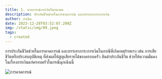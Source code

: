 ```yaml
---
title: 1. คาดการณ์การเงินในอนาคต
description: ประกันชีวิตช่วยในการคาดการณ์ และบรรเทาภาระการเงิน
author: กำเนิด
date: 2023-12-28T03:52:07.290Z
img: /static/img/09.jpeg
tags:
  - created
---
```


การประกันชีวิตช่วยในการคาดการณ์ และบรรเทา<span class="text-red-600">ภาระการเงิน</span>ในกรณีที่เกิดเหตุร้ายแรง เช่น การเสียชีวิตหรือประสบอุบัติเหตุ ที่ส่งผลให้สูญเสียรายได้ของครอบครัว
สินค้าประกันชีวิต ช่วยให้ความมั่นคงในเรื่องการเงินแก่ครอบครัวในกรณีฉุกเฉินนี้

![การคาดการณ์](/static/img/09.jpeg "การคาดการณ์")